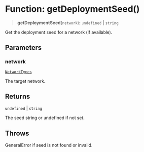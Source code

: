# Function: getDeploymentSeed()

> **getDeploymentSeed**(`network`): `undefined` \| `string`

Get the deployment seed for a network (if available).

## Parameters

### network

[`NetworkTypes`](../type-aliases/NetworkTypes.md)

The target network.

## Returns

`undefined` \| `string`

The seed string or undefined if not set.

## Throws

GeneralError if seed is not found or invalid.
